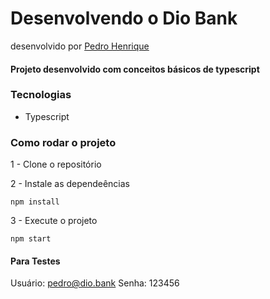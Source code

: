 # Desenvolvendo o Dio Bank
desenvolvido por [Pedro Henrique](https://github.com/Hanzouphs)

#### Projeto desenvolvido com conceitos básicos de typescript

### Tecnologias
- Typescript

### Como rodar o projeto

1 - Clone o repositório

2 - Instale as dependeências
    
    npm install

3 - Execute o projeto

    npm start

#### Para Testes

Usuário: pedro@dio.bank
Senha: 123456